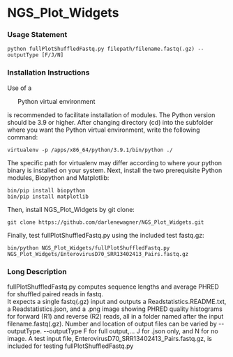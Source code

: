 # NGS_Plot_Widgets
### Usage Statement
```python fullPlotShuffledFastq.py filepath/filename.fastq(.gz) --outputType [F/J/N]```
### Installation Instructions
Use of a <ul>Python virtual environment</ul> is recommended to facilitate installation of modules. The Python version should be 3.9 or higher.
After changing directory (cd) into the subfolder where you want the Python virtual environment, write the following command:

```virtualenv -p /apps/x86_64/python/3.9.1/bin/python ./```

The specific path for virtualenv may differ according to where your python binary is installed on your system.
Next, install the two prerequisite Python modules, Biopython and Matplotlib:

```bin/pip install biopython```<br/>
```bin/pip install matplotlib```

Then, install NGS_Plot_Widgets by git clone:

```git clone https://github.com/darlenewagner/NGS_Plot_Widgets.git```

Finally, test fullPlotShuffledFastq.py using the included test fastq.gz:

```bin/python NGS_Plot_Widgets/fullPlotShuffledFastq.py NGS_Plot_Widgets/EnterovirusD70_SRR13402413_Pairs.fastq.gz```

### Long Description
fullPlotShuffledFastq.py computes sequence lengths and average PHRED for shuffled paired reads in fastq.  
It expects a single fastq(.gz) input and outputs a Readstatistics.README.txt, a Readstatistics.json, and 
a .png image showing PHRED quality histograms for forward (R1) and reverse (R2) reads, all in a folder
named after the input filename.fastq(.gz).  Number and location of output files can be varied by --outputType.
--outputType F for full output,... J for .json only, and N for no image.
A test input file, EnterovirusD70_SRR13402413_Pairs.fastq.gz, is included for testing fullPlotShuffledFastq.py
